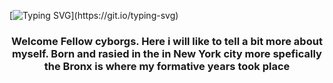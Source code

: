 [![Typing SVG](https://readme-typing-svg.herokuapp.com?font=Fira+Code&pause=1000&width=435&lines=Hi+there%2C+my.+name+is+victor+;Welcome+to+my+Github;I'm+an+aspiring+technoligist+;Hope+you+enjoy.)](https://git.io/typing-svg)
<h3 align="center">
  Welcome Fellow cyborgs. Here i will like to tell a bit more about myself. Born and rasied in the in New York city more spefically the Bronx is where my formative years took place
